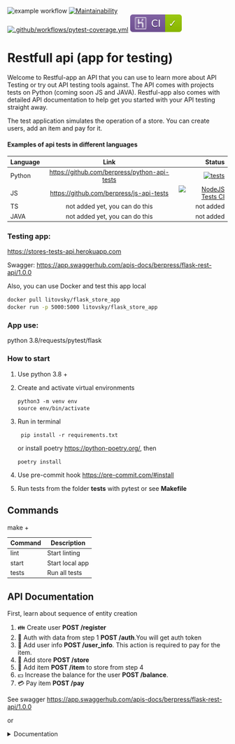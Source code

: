 ![example workflow](https://github.com/berpress/flask-restful-api/actions/workflows/tests.yml/badge.svg)
[![Maintainability](https://api.codeclimate.com/v1/badges/f0089622634b09f251e9/maintainability)](https://codeclimate.com/github/berpress/flask-restful-api/maintainability)
[![.github/workflows/pytest-coverage.yml](https://github.com/berpress/flask-restful-api/actions/workflows/pytest-coverage.yml/badge.svg)](https://github.com/berpress/flask-restful-api/actions/workflows/pytest-coverage.yml)
![example badge](badges/succeeded.svg)
# Restfull api (app for testing)
Welcome to Restful-app an API that you can use to learn more about API Testing or try out API testing tools against.
The API comes with projects tests on Python (coming soon JS and JAVA).
Restful-app also comes with detailed API documentation to help get you started with your API testing straight away.

The test application simulates the operation of a store. You can create users, add an item and pay for it.

#### Examples of api tests in different languages
| Language      | Link           | Status  |
| ------------- |:-------------:| -----:|
| Python      | https://github.com/berpress/python-api-tests |[![tests](https://github.com/berpress/python-api-tests/actions/workflows/tests.yml/badge.svg)](https://github.com/berpress/python-api-tests/actions/workflows/tests.yml)|
| JS      |  https://github.com/berpress/js-api-tests|[![NodeJS Tests CI](https://github.com/berpress/js-api-tests/actions/workflows/tests.yml/badge.svg)](https://github.com/berpress/js-api-tests/actions/workflows/tests.yml) |
| TS |not added yet, you can do this |not added|
| JAVA |not added yet, you can do this|not added|

### Testing app:
https://stores-tests-api.herokuapp.com

Swagger: https://app.swaggerhub.com/apis-docs/berpress/flask-rest-api/1.0.0


Also, you can use Docker and test this app local

```bash
docker pull litovsky/flask_store_app
docker run -p 5000:5000 litovsky/flask_store_app
```

### App use:
python 3.8/requests/pytest/flask

### How to start
1. Use python 3.8 +
2. Create and activate virtual environments
    ```buildoutcfg
    python3 -m venv env
   source env/bin/activate
    ```
3. Run in terminal
   ```buildoutcfg
    pip install -r requirements.txt
    ```
   or install poetry https://python-poetry.org/, then
    ```buildoutcfg
    poetry install
    ```

4. Use pre-commit hook https://pre-commit.com/#install
5. Run tests from the folder **tests** with pytest or see **Makefile**
## Commands

make +

Command | Description
------------ | -------------
lint |  Start linting
start | Start local app
tests | Run all tests

## API Documentation

First, learn about  sequence of entity creation
1. 👪 Create user **POST /register**
2. 🔑 Auth with data from step 1 **POST /auth**.You will get auth token
3. 📝 Add user info **POST /user_info**. This action is required to pay for the item.
4. 🏪 Add store **POST /store**
5. 🚗 Add item **POST /item** to store from step 4
6. 💵 Increase the balance for the user **POST /balance**.
7. 💳 Pay item **POST /pay**

See swagger https://app.swaggerhub.com/apis-docs/berpress/flask-rest-api/1.0.0

or
<details>
<summary>Documentation</summary>

## Register
### Register user

<details>
<summary>Register new user</summary>

<span style="color:green">**POST**</span>
   ```buildoutcfg
    https://stores-tests-api.herokuapp.com/register
   ```
Example
   ```buildoutcfg
  curl -X POST
  https://stores-tests-api.herokuapp.com/register \
  -H 'Content-Type: application/json' \
  -d '{
    "username" : "admin",
    "password" : "Password11"
}'
```

**Body**

Field | Type |Description
------------ | -------------| -------------
password | str | Make a user password
username | str | Make a user username

**Response**

**Status code 201**

   ```buildoutcfg
    {'message': 'User created successfully.', 'uuid': 1}
   ```

Field | Type |Description
------------ | -------------| -------------
message | str | Success message
uuid | str | user uuid

</details>


## Authentication
### Authentication user
<details>
  <summary>Authentication user</summary>

   <span style="color:green">**POST**</span>
   ```buildoutcfg
    https://stores-tests-api.herokuapp.com/auth
   ```
Example
   ```buildoutcfg
  curl -X POST
  https://stores-tests-api.herokuapp.com/auth \
  -H 'Content-Type: application/json' \
  -d '{
    "username" : "admin",
    "password" : "Password11"
}'
```

**Body**

Field | Type |Description
------------ | -------------| -------------
password | str | User password
username | str |User username

**Response**

**Status code 200**

   ```buildoutcfg
    '{"access_token":"eyJ0eXAiOiJKV1QiLCJhbGciOiJIUzI1NiJ9..."}'
   ```

Field | Type |Description
------------ | -------------| -------------
access_token | str | Access token

</details>

### User information

<details>
  <summary>Add user information</summary>

   <span style="color:green">**POST**</span>
   ```buildoutcfg
    https://stores-tests-api.herokuapp.com/user_info/{user_id}
   ```
Example
   ```buildoutcfg
  curl -X POST
  https://stores-tests-api.herokuapp.com/user_info/1 \
  -H 'Content-Type: application/json' \
  -d '{
        "phone": "122434",
        "email": "test@test.com",
        "address": {
            "city": "Kazan",
            "street": "Limonova",
            "home_number": "11"
            },
    }'
```

**Body**

Field | Type |Description
------------ | -------------| -------------
phone | str | User phone
email | str |User email
address | Object |Address object
address/city | str | User city
address/street | str |User street
address/home_number | str |User home number



**Response**

**Status code 200**

   ```buildoutcfg
    {"message":"User info created successfully."}
   ```

Field | Type |Description
------------ | -------------| -------------
message | str | Result user info action

</details>

<details>
  <summary>Get user information</summary>

   <span style="color:green">**GET**</span>
   ```buildoutcfg
    https://stores-tests-api.herokuapp.com/user_info/{user_id}
   ```
Example
   ```buildoutcfg
  curl -X GET
  https://stores-tests-api.herokuapp.com/user_info/1 \
  -H 'Content-Type: application/json' \'
```



**Response**

**Status code 200**

   ```buildoutcfg
    {'city': 'NY', 'street': 'Louge street', 'userID': 1, 'phone': '77777', 'email': 'name@test.com'}
   ```

Field | Type |Description
------------ | -------------| -------------
city | str | User city
street | str | User street
phone | str | User phone
email | str | User email


</details>

<details>
  <summary>Delete user information</summary>

   <span style="color:green">**DELETE**</span>
   ```buildoutcfg
    https://stores-tests-api.herokuapp.com/user_info/{user_id}
   ```
Example
   ```buildoutcfg
  curl -X DELETE
  https://stores-tests-api.herokuapp.com/auth \
  -H 'Content-Type: application/json' \
```



**Response**

**Status code 200**

   ```buildoutcfg
    {"message":"User info deleted."}
   ```

Field | Type |Description
------------ | -------------| -------------
message | str | Result user info action

</details>

<details>
  <summary>Edit user information</summary>

   <span style="color:green">**PUT**</span>
   ```buildoutcfg
    https://stores-tests-api.herokuapp.com/user_info/{user_id}
   ```
Example
   ```buildoutcfg
  curl -X PUT
  https://stores-tests-api.herokuapp.com/auth \
  -H 'Content-Type: application/json' \
  -d '{
        "phone": "122434",
        "email": "test@test.com",
        "address": {
            "city": "Kazan",
            "street": "Limonova",
            "home_number": "11"
            },
    }'
```

**Body**

Field | Type |Description
------------ | -------------| -------------
phone | str | User phone
email | str |User email
address | Object |Address object
address/city | str | User city
address/street | str |User street
address/home_number | str |User home number



**Response**

**Status code 200**

   ```buildoutcfg
    {'city': 'NY', 'street': 'Louge street', 'userID': 1, 'phone': '77777', 'email': 'name@test.com'}
   ```

Field | Type |Description
------------ | -------------| -------------
city | str | User city
street | str | User street
phone | str | User phone
email | str | User email

</details>

### Store magazine

<details>
  <summary>Add store</summary>

   <span style="color:green">**POST**</span>
   ```buildoutcfg
    https://stores-tests-api.herokuapp.com/store/{name_store}
   ```
Example
   ```buildoutcfg
  curl -X POST
  https://stores-tests-api.herokuapp.com/store/cars \
  -H 'Content-Type: application/json' \
```

**Response**

**Status code 200**

   ```buildoutcfg
    {"name": "cars", "items": []}
   ```

Field | Type |Description
------------ | -------------| -------------
name | str | Store name
items | list | List of store items


</details>

<details>
  <summary>Get store</summary>

   <span style="color:green">**GET**</span>
   ```buildoutcfg
    https://stores-tests-api.herokuapp.com/store/{name_store}
   ```
Example
   ```buildoutcfg
  curl -X POST
  https://stores-tests-api.herokuapp.com/store/cars \
  -H 'Content-Type: application/json' \
```

**Response**

**Status code 200**

   ```buildoutcfg
    {"name": "cars", "items": []}
   ```

Field | Type |Description
------------ | -------------| -------------
name | str | Store name
items | list | List of store items


</details>

### Store items

<details>
  <summary>Add item</summary>

   <span style="color:green">**POST**</span>
   ```buildoutcfg
    https://stores-tests-api.herokuapp.com/item/{name_item}
   ```
Example
   ```buildoutcfg
  curl -X POST
  https://stores-tests-api.herokuapp.com/item/bmw \
  -H 'Content-Type: application/json' \
  -d '{
        "price": 2000,
        "store_id": 1
      }'
```

**Body**

Field | Type |Description
------------ | -------------| -------------
price | int | Item price
store_id | int | Store id

**Response**

**Status code 200**

   ```buildoutcfg
    {"name": "cars", "items": []}
   ```

Field | Type |Description
------------ | -------------| -------------
name | str | Store name
items | list | List of store items


</details>

<details>
  <summary>Change item</summary>

   <span style="color:green">**PUT**</span>
   ```buildoutcfg
    https://stores-tests-api.herokuapp.com/item/{name_item}
   ```
Example
   ```buildoutcfg
  curl -X PUT
  https://stores-tests-api.herokuapp.com/item/bmw \
  -H 'Content-Type: application/json' \
   -d '{
        "price": 2000,
        "store_id": 1
    }'
```

**Body**

Field | Type |Description
------------ | -------------| -------------
price | int | Item price
store_id | int | Store id

**Response**

**Status code 200**

   ```buildoutcfg
    {"name": "bmw", "price": 1947.0, "itemID": 1}
   ```

Field | Type |Description
------------ | -------------| -------------
name | str | Item name
price | int | Item price
itemID | int | Item id

</details>

<details>
  <summary>Get item</summary>

   <span style="color:green">**GET**</span>
   ```buildoutcfg
    https://stores-tests-api.herokuapp.com/item/{name_item}
   ```
Example
   ```buildoutcfg
  curl -X GET
  https://stores-tests-api.herokuapp.com/item/bmw \
  -H 'Content-Type: application/json' \
```

**Response**

**Status code 200**

   ```buildoutcfg
    {"name": "bmw", "price": 1947.0, "itemID": 1}
   ```

Field | Type |Description
------------ | -------------| -------------
name | str | Item name
price | int | Item price
itemID | int | Item id
</details>

<details>
  <summary>Get items</summary>

   <span style="color:green">**GET**</span>
   ```buildoutcfg
    https://stores-tests-api.herokuapp.com/items
   ```
Example
   ```buildoutcfg
  curl -X GET
  https://stores-tests-api.herokuapp.com/items
  -H 'Content-Type: application/json' \
```

**Response**

**Status code 200**

   ```buildoutcfg
    [{"name": "bmw", "price": 1947.0, "itemID": 1}]
   ```

Field | Type |Description
------------ | -------------| -------------
name | str | Item name
price | int | Item price
itemID | int | Item id

</details>

### User balance

<details>
<summary>User balance</summary>

<span style="color:green">**POST**</span>
   ```buildoutcfg
    https://stores-tests-api.herokuapp.com/balance/{user_id}
   ```
Example
   ```buildoutcfg
  curl -X POST
  https://stores-tests-api.herokuapp.com/balance/1 \
  -H 'Content-Type: application/json' \
  -d '{
    "balance" : 2000,
}'
```

**Body**

Field | Type |Description
------------ | -------------| -------------
balance | int | Add money for user

**Response**

**Status code 201**

   ```buildoutcfg
   {"message": "User balance has been updated. New balance is 4106.0"}
   ```

Field | Type |Description
------------ | -------------| -------------
message | str | Success message

</details>

<details>
<summary>Get user balance</summary>

<span style="color:green">**GET**</span>
   ```buildoutcfg
    https://stores-tests-api.herokuapp.com/balance/{user_id}
   ```
Example
   ```buildoutcfg
  curl -X GET
  https://stores-tests-api.herokuapp.com/balance/1 \
  -H 'Content-Type: application/json' \
```

**Response**

**Status code 200**

   ```buildoutcfg
   {"message": "User balance has been updated. New balance is 4106.0"}
   ```

Field | Type |Description
------------ | -------------| -------------
message | str | Success message

</details>

### Pay

<details>
<summary>Buying a product</summary>

<span style="color:green">**POST**</span>
   ```buildoutcfg
    https://stores-tests-api.herokuapp.com/pay/{user_id}
   ```
Example
   ```buildoutcfg
  curl -X POST
  https://stores-tests-api.herokuapp.com/pay/1 \
  -H 'Content-Type: application/json' \
  -d '{
    "itemId" : 1,
}'
```

**Body**

Field | Type |Description
------------ | -------------| -------------
itemId | int | item id

**Response**

**Status code 200**

   ```buildoutcfg
   {"message": "Payment was successful", "balance": 2159.0, "name": "bmw", "price": 1947.0}
   ```

Field | Type |Description
------------ | -------------| -------------
message | str | Success message
balance | int | New balance
name | str | Name of the purchased product


</details>
</details>
